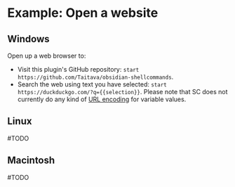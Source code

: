 # Example: Open a website

## Windows
Open up a web browser to:
- Visit this plugin's GitHub repository: `start https://github.com/Taitava/obsidian-shellcommands`.
- Search the web using text you have selected: `start https://duckduckgo.com/?q={{selection}}`. Please note that SC does not currently do any kind of [URL encoding](https://en.wikipedia.org/w/index.php?title=Url_encoding) for variable values.

## Linux
#TODO 

## Macintosh
#TODO